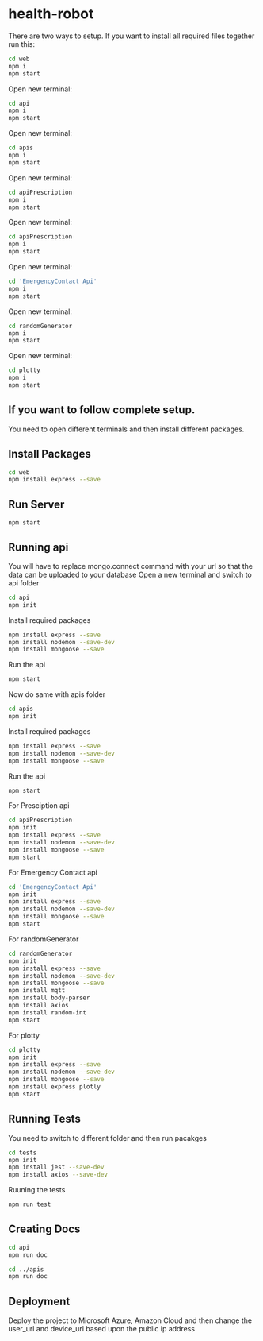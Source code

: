 # health-robot

There are two ways to setup. If you want to install all required files together run this: 
```bash
cd web
npm i
npm start
```
Open new terminal:
```bash
cd api
npm i
npm start
```

Open new terminal:
```bash
cd apis
npm i
npm start
```
Open new terminal:
```bash
cd apiPrescription
npm i
npm start
```

Open new terminal:
```bash
cd apiPrescription
npm i
npm start
```

Open new terminal:
```bash
cd 'EmergencyContact Api'
npm i
npm start
```

Open new terminal:
```bash
cd randomGenerator
npm i
npm start
```

Open new terminal:
```bash
cd plotty
npm i
npm start
```

## If you want to follow complete setup.

You need to open different terminals and then install different packages.
## Install Packages

```bash
cd web
npm install express --save
```

## Run Server

```
npm start
```

## Running api

You will have to replace mongo.connect command with your url so that the data can be uploaded to your database
Open a new terminal and switch to api folder

```bash
cd api
npm init
```

Install required packages

```bash
npm install express --save
npm install nodemon --save-dev
npm install mongoose --save
```
Run the api

```bash
npm start
```

Now do same with apis folder

```bash
cd apis
npm init
```

Install required packages

```bash
npm install express --save
npm install nodemon --save-dev
npm install mongoose --save
```

Run the api

```bash
npm start
```

For Presciption api

```bash
cd apiPrescription
npm init
npm install express --save
npm install nodemon --save-dev
npm install mongoose --save
npm start
```

For Emergency Contact api

```bash
cd 'EmergencyContact Api'
npm init
npm install express --save
npm install nodemon --save-dev
npm install mongoose --save
npm start
```

For randomGenerator

```bash
cd randomGenerator
npm init
npm install express --save
npm install nodemon --save-dev
npm install mongoose --save
npm install mqtt
npm install body-parser
npm install axios
npm install random-int
npm start
```

For plotty

```bash
cd plotty
npm init
npm install express --save
npm install nodemon --save-dev
npm install mongoose --save
npm install express plotly
npm start
```
## Running Tests

You need to switch to different folder and then run pacakges

```bash
cd tests 
npm init
npm install jest --save-dev
npm install axios --save-dev
```

Ruuning the tests

```bash
npm run test
```


## Creating Docs

```bash
cd api
npm run doc
```

```bash
cd ../apis
npm run doc
```

## Deployment

Deploy the project to Microsoft Azure, Amazon Cloud and then change the user_url and device_url based upon the public ip address
